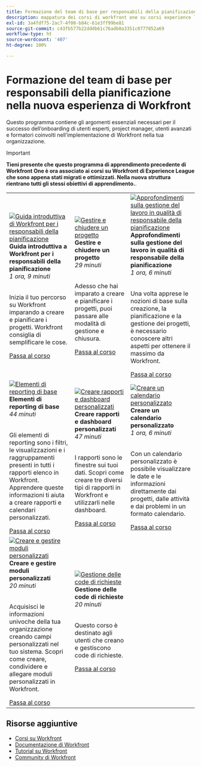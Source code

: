 ```yaml
---
title: Formazione del team di base per responsabili della pianificazione nella nuova esperienza di Workfront
description: mappatura dei corsi di workfront one su corsi experience league
exl-id: 3a4fdf75-2ac7-4f00-b84c-61e3ff99be81
source-git-commit: c43fb577b22dddb61c76adb0a3351c0777852a69
workflow-type: ht
source-wordcount: '407'
ht-degree: 100%

---
```


# Formazione del team di base per responsabili della pianificazione nella nuova esperienza di Workfront

Questo programma contiene gli argomenti essenziali necessari per il successo dell’onboarding di utenti esperti, project manager, utenti avanzati e formatori coinvolti nell’implementazione di Workfront nella tua organizzazione.

>[!IMPORTANT]
>
>**Tieni presente che questo programma di apprendimento precedente di Workfront One è ora associato ai corsi su Workfront di Experience League che sono appena stati migrati e ottimizzati.  Nella nuova struttura rientrano tutti gli stessi obiettivi di apprendimento.**.

<table>
  <tr>
   <td>
      <a href="https://experienceleague.adobe.com/?recommended=Workfront-U-1-2022.1.planners">
      <img alt="Guida introduttiva di Workfront per i responsabili della pianificazione" src="https://cdn.experienceleague.adobe.com/thumb/get-started-with-workfront-for-planners.png"/>
      </a>
      <div>
         <strong>Guida introduttiva a Workfront per i responsabili della pianificazione</strong></a>
 <br/><em> 1 ora, 9 minuti</em>
      </div>
      <p>
        <br/>
Inizia il tuo percorso su Workfront imparando a creare e pianificare i progetti. Workfront consiglia di semplificare le cose.
      </p>
      <a  rel="noreferrer" target="_blank" href="https://experienceleague.adobe.com/?recommended=Workfront-U-1-2022.1.planners" class="spectrum-Button spectrum-Button--primary spectrum-Button--sizeM">
      <span class="spectrum-Button-label has-no-wrap has-text-weight-bold">Passa al corso</span>
      </a>
   </td>   
   <td>
      <a href="https://experienceleague.adobe.com/?recommended=Workfront-U-1-2022.2.planners">
      <img alt="Gestire e chiudere un progetto" src="https://cdn.experienceleague.adobe.com/thumb/manage-and-close-a-project.png"/>
      </a>
      <div>
         <strong>Gestire e chiudere un progetto</strong></a>
 <br/><em>29 minuti</em>
      </div>
      <p>
        <br/>
Adesso che hai imparato a creare e pianificare i progetti, puoi passare alle modalità di gestione e chiusura.
      </p>
      <a  rel="noreferrer" target="_blank" href="https://experienceleague.adobe.com/?recommended=Workfront-U-1-2022.2.planners" class="spectrum-Button spectrum-Button--primary spectrum-Button--sizeM">
      <span class="spectrum-Button-label has-no-wrap has-text-weight-bold">Passa al corso</span>
      </a>
   </td>
    <td>
      <a href="https://experienceleague.adobe.com/?recommended=Workfront-U-1-2022.3.planners">
      <img alt="Approfondimenti sulla gestione del lavoro in qualità di responsabile della pianificazione" src="https://cdn.experienceleague.adobe.com/thumb/create-a-custom-calendar.png"/>
      </a>
      <div>
         <strong>Approfondimenti sulla gestione del lavoro in qualità di responsabile della pianificazione</strong></a>
 <br/><em>1 ora, 6 minuti</em>
      </div>
      <p>
        <br/>
         Una volta apprese le nozioni di base sulla creazione, la pianificazione e la gestione dei progetti, è necessario conoscere altri aspetti per ottenere il massimo da Workfront.
      </p>
      <a  rel="noreferrer" target="_blank" href="https://experienceleague.adobe.com/?recommended=Workfront-U-1-2022.3.planners" class="spectrum-Button spectrum-Button--primary spectrum-Button--sizeM">
      <span class="spectrum-Button-label has-no-wrap has-text-weight-bold">Passa al corso</span>
      </a>
   </td>
  </tr>
  <tr>
   <td>
      <a href="https://experienceleague.adobe.com/?recommended=Workfront-U-1-2022.1.reporting">
      <img alt="Elementi di reporting di base" src="https://cdn.experienceleague.adobe.com/thumb/basic-reporting-elements.png"/>
      </a>
      <div>
         <strong>Elementi di reporting di base</strong></a>
 <br/><em>44 minuti</em>
      </div>
      <p>
        <br/>
         Gli elementi di reporting sono i filtri, le visualizzazioni e i raggruppamenti presenti in tutti i rapporti elenco in Workfront. Apprendere queste informazioni ti aiuta a creare rapporti e calendari personalizzati.
      </p>
      <a  rel="noreferrer" target="_blank" href="https://experienceleague.adobe.com/?recommended=Workfront-U-1-2022.1.reporting" class="spectrum-Button spectrum-Button--primary spectrum-Button--sizeM">
      <span class="spectrum-Button-label has-no-wrap has-text-weight-bold">Passa al corso</span>
      </a>
   </td>   
   <td>
      <a href="https://experienceleague.adobe.com/?recommended=Workfront-U-1-2022.3.reporting">
      <img alt="Creare rapporti e dashboard personalizzati" src="https://cdn.experienceleague.adobe.com/thumb/basic-reporting-elements.png"/>
      </a>
      <div>
         <strong>Creare rapporti e dashboard personalizzati</strong></a>
 <br/><em>47 minuti</em>
      </div>
      <p>
        <br/>
         I rapporti sono le finestre sui tuoi dati. Scopri come creare tre diversi tipi di rapporti in Workfront e utilizzarli nelle dashboard.
      </p>
      <a  rel="noreferrer" target="_blank" href="https://experienceleague.adobe.com/?recommended=Workfront-U-1-2022.3.reporting" class="spectrum-Button spectrum-Button--primary spectrum-Button--sizeM">
      <span class="spectrum-Button-label has-no-wrap has-text-weight-bold">Passa al corso</span>
      </a>
   </td>
    <td>
      <a href="https://experienceleague.adobe.com/?recommended=Workfront-U-1-2022.4.reporting">
      <img alt="Creare un calendario personalizzato" src="https://cdn.experienceleague.adobe.com/thumb/create-a-custom-calendar.png"/>
      </a>
      <div>
         <strong>Creare un calendario personalizzato</strong></a>
 <br/><em>1 ora, 6 minuti</em>
      </div>
      <p>
        <br/>
         Con un calendario personalizzato è possibile visualizzare le date e le informazioni direttamente dai progetti, dalle attività e dai problemi in un formato calendario.
      </p>
      <a  rel="noreferrer" target="_blank" href="https://experienceleague.adobe.com/?recommended=Workfront-U-1-2022.4.reporting" class="spectrum-Button spectrum-Button--primary spectrum-Button--sizeM">
      <span class="spectrum-Button-label has-no-wrap has-text-weight-bold">Passa al corso</span>
      </a>
   </td>
  </tr>
  <tr>
   <td>
      <a href="https://experienceleague.adobe.com/?recommended=Workfront-A-1-2022.1.customforms">
      <img alt="Creare e gestire moduli personalizzati" src="https://cdn.experienceleague.adobe.com/thumb/create-and-manage-custom-forms.png"/>
      </a>
      <div>
         <strong>Creare e gestire moduli personalizzati</strong></a>
 <br/><em>20 minuti</em>
      </div>
      <p>
        <br/>
 Acquisisci le informazioni univoche della tua organizzazione creando campi personalizzati nel tuo sistema. Scopri come creare, condividere e allegare moduli personalizzati in Workfront.
      </p>
      <a  rel="noreferrer" target="_blank" href="https://experienceleague.adobe.com/?recommended=Workfront-A-1-2022.1.customforms" class="spectrum-Button spectrum-Button--primary spectrum-Button--sizeM">
 <span class="spectrum-Button-label has-no-wrap has-text-weight-bold">Passa al corso</span>
 </a>
   </td>   
   <td>
      <a href="https://experienceleague.adobe.com/docs/courses/using/workfront-u-1-2022-1-request-queues-1-0.html">
      <img alt="Gestione delle code di richieste" src="https://cdn.experienceleague.adobe.com/thumb/request-queue-management.png"/>
      </a>
      <div>
         <strong>Gestione delle code di richieste</strong></a>
 <br/><em>20 minuti</em>
      </div>
      <p>
        <br/>
 Questo corso è destinato agli utenti che creano e gestiscono code di richieste.
      </p>
      <a  rel="noreferrer" target="_blank" href="https://experienceleague.adobe.com/docs/courses/using/workfront-u-1-2022-1-request-queues-1-0.html" class="spectrum-Button spectrum-Button--primary spectrum-Button--sizeM">
 <span class="spectrum-Button-label has-no-wrap has-text-weight-bold">Passa al corso</span>
 </a>
   </td>
  </tr>     
</table>

## Risorse aggiuntive

* [Corsi su Workfront](https://experienceleague.adobe.com/?lang=it&amp;Solution=Workfront#courses)
* [Documentazione di Workfront](https://experienceleague.adobe.com/docs/workfront.html?lang=it)
* [Tutorial su Workfront](https://experienceleague.adobe.com/docs/workfront-learn/tutorials-workfront/home.html?lang=it)
* [Community di Workfront](https://experienceleaguecommunities.adobe.com/t5/workfront/ct-p/workfront)
